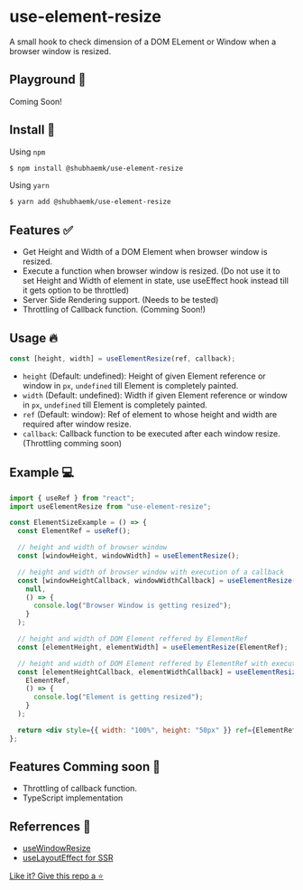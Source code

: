 # use-element-resize

A small hook to check dimension of a DOM ELement or Window when a browser window is resized.

## Playground :running:

Coming Soon!

## Install :floppy_disk:

Using `npm`

```bash
$ npm install @shubhaemk/use-element-resize
```

Using `yarn`

```bash
$ yarn add @shubhaemk/use-element-resize
```

## Features :white_check_mark:

- Get Height and Width of a DOM Element when browser window is resized.
- Execute a function when browser window is resized. (Do not use it to set Height and Width of element in state, use useEffect hook instead till it gets option to be throttled)
- Server Side Rendering support. (Needs to be tested)
- Throttling of Callback function. (Comming Soon!)

## Usage :fire:

```js
const [height, width] = useElementResize(ref, callback);
```

- `height` (Default: undefined): Height of given Element reference or window in `px`, `undefined` till Element is completely painted.
- `width` (Default: undefined): Width if given Element reference or window in `px`, `undefined` till Element is completely painted.
- `ref` (Default: window): Ref of element to whose height and width are required after window resize.
- `callback`: Callback function to be executed after each window resize. (Throttling comming soon)

## Example :computer:

```jsx harmony
import { useRef } from "react";
import useElementResize from "use-element-resize";

const ElementSizeExample = () => {
  const ElementRef = useRef();

  // height and width of browser window
  const [windowHeight, windowWidth] = useElementResize();

  // height and width of browser window with execution of a callback
  const [windowHeightCallback, windowWidthCallback] = useElementResize(
    null,
    () => {
      console.log("Browser Window is getting resized");
    }
  );

  // height and width of DOM Element reffered by ElementRef
  const [elementHeight, elementWidth] = useElementResize(ElementRef);

  // height and width of DOM Element reffered by ElementRef with execution of a callback
  const [elementHeightCallback, elementWidthCallback] = useElementResize(
    ElementRef,
    () => {
      console.log("Element is getting resized");
    }
  );

  return <div style={{ width: "100%", height: "50px" }} ref={ElementRef}></div>;
};
```

## Features Comming soon :eyes:

- Throttling of callback function.
- TypeScript implementation

## Referrences :memo:

- [useWindowResize](https://github.com/beautifulinteractions/beautiful-react-hooks/blob/master/docs/useWindowResize.md)
- [useLayoutEffect for SSR](https://medium.com/@alexandereardon/uselayouteffect-and-ssr-192986cdcf7a)

[Like it? Give this repo a :star:](https://github.com/shubhaemk/use-element-resize)
